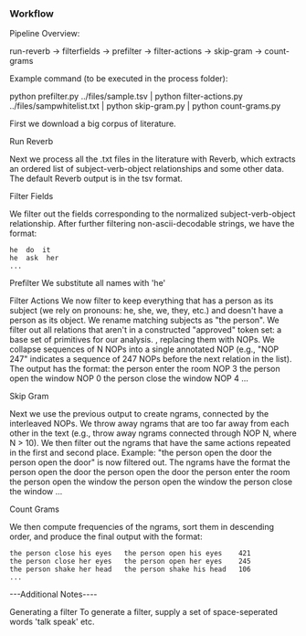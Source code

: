 ### Workflow

Pipeline Overview:

run-reverb -> filterfields -> prefilter -> filter-actions -> skip-gram -> count-grams


Example command (to be executed in the process folder): 

python prefilter.py ../files/sample.tsv | python filter-actions.py ../files/sampwhitelist.txt | python skip-gram.py | python count-grams.py


First we download a big corpus of literature.

Run Reverb

Next we process all the .txt files in the literature with Reverb, which extracts an ordered list of subject-verb-object relationships and some other data. The default Reverb output is in the tsv format.

Filter Fields

We filter out the fields corresponding to the normalized subject-verb-object relationship. After further filtering non-ascii-decodable strings, we have the format:

	he  do  it
	he  ask  her
	...

Prefilter
We substitute all names with 'he'

Filter Actions
We now filter to keep everything that has a person as its subject (we rely on pronouns: he, she, we, they, etc.) and doesn't have a person as its object. We rename matching subjects as "the person". We filter out all relations that aren't in a constructed "approved" token set: a base set of primitives for our analysis. , replacing them with NOPs. We collapse sequences of N NOPs into a single annotated NOP (e.g., "NOP 247" indicates a sequence of 247 NOPs before the next relation in the list). The output has the format:
	the person  enter  the room
	NOP 3
	the person  open  the window
	NOP 0
	the person  close  the window
	NOP 4
	...


Skip Gram

Next we use the previous output to create ngrams, connected by the interleaved NOPs. We throw away ngrams that are too far away from each other in the text (e.g., throw away ngrams connected through NOP N, where N > 10). We then filter out the ngrams that have the same actions repeated in the first and second place. Example: "the person open the door  the person open the door" is now filtered out. The ngrams have the format
	the person open the door  the person open the door
	the person enter the room  the person open the window
	the person open the window  the person close the window
	...

Count Grams

We then compute frequencies of the ngrams, sort them in descending order, and produce the final output with the format:

	the person close his eyes	the person open his eyes	421
	the person close her eyes	the person open her eyes	245
	the person shake her head	the person shake his head	106
	...

---Additional Notes----

Generating a filter
To generate a filter, supply a set of space-seperated words 'talk speak' etc.
